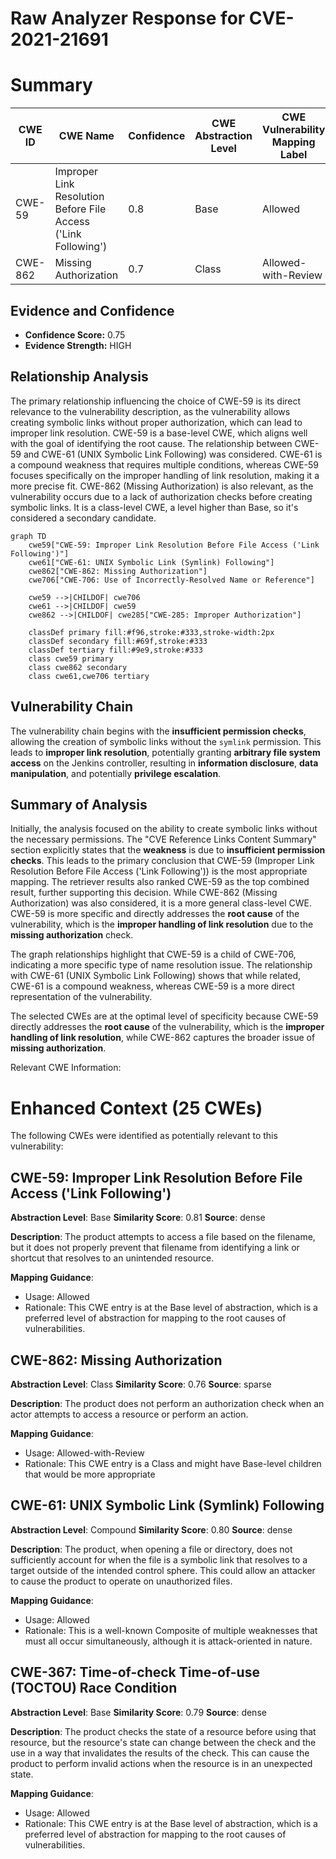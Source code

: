 # Raw Analyzer Response for CVE-2021-21691

# Summary
| CWE ID | CWE Name | Confidence | CWE Abstraction Level | CWE Vulnerability Mapping Label | CWE-Vulnerability Mapping Notes |
|---|---|---|---|---|---|
| CWE-59 | Improper Link Resolution Before File Access ('Link Following') | 0.8 | Base | Allowed | Primary CWE |
| CWE-862 | Missing Authorization | 0.7 | Class | Allowed-with-Review | Secondary Candidate |

## Evidence and Confidence

*   **Confidence Score:** 0.75
*   **Evidence Strength:** HIGH

## Relationship Analysis
The primary relationship influencing the choice of CWE-59 is its direct relevance to the vulnerability description, as the vulnerability allows creating symbolic links without proper authorization, which can lead to improper link resolution. CWE-59 is a base-level CWE, which aligns well with the goal of identifying the root cause. The relationship between CWE-59 and CWE-61 (UNIX Symbolic Link Following) was considered. CWE-61 is a compound weakness that requires multiple conditions, whereas CWE-59 focuses specifically on the improper handling of link resolution, making it a more precise fit. CWE-862 (Missing Authorization) is also relevant, as the vulnerability occurs due to a lack of authorization checks before creating symbolic links. It is a class-level CWE, a level higher than Base, so it's considered a secondary candidate.

```mermaid
graph TD
    cwe59["CWE-59: Improper Link Resolution Before File Access ('Link Following')"]
    cwe61["CWE-61: UNIX Symbolic Link (Symlink) Following"]
    cwe862["CWE-862: Missing Authorization"]
    cwe706["CWE-706: Use of Incorrectly-Resolved Name or Reference"]

    cwe59 -->|CHILDOF| cwe706
    cwe61 -->|CHILDOF| cwe59
    cwe862 -->|CHILDOF| cwe285["CWE-285: Improper Authorization"]

    classDef primary fill:#f96,stroke:#333,stroke-width:2px
    classDef secondary fill:#69f,stroke:#333
    classDef tertiary fill:#9e9,stroke:#333
    class cwe59 primary
    class cwe862 secondary
    class cwe61,cwe706 tertiary
```

## Vulnerability Chain
The vulnerability chain begins with the **insufficient permission checks**, allowing the creation of symbolic links without the `symlink` permission. This leads to **improper link resolution**, potentially granting **arbitrary file system access** on the Jenkins controller, resulting in **information disclosure**, **data manipulation**, and potentially **privilege escalation**.

## Summary of Analysis
Initially, the analysis focused on the ability to create symbolic links without the necessary permissions. The "CVE Reference Links Content Summary" section explicitly states that the **weakness** is due to **insufficient permission checks**. This leads to the primary conclusion that CWE-59 (Improper Link Resolution Before File Access ('Link Following')) is the most appropriate mapping. The retriever results also ranked CWE-59 as the top combined result, further supporting this decision. While CWE-862 (Missing Authorization) was also considered, it is a more general class-level CWE. CWE-59 is more specific and directly addresses the **root cause** of the vulnerability, which is the **improper handling of link resolution** due to the **missing authorization** check.

The graph relationships highlight that CWE-59 is a child of CWE-706, indicating a more specific type of name resolution issue. The relationship with CWE-61 (UNIX Symbolic Link Following) shows that while related, CWE-61 is a compound weakness, whereas CWE-59 is a more direct representation of the vulnerability.

The selected CWEs are at the optimal level of specificity because CWE-59 directly addresses the **root cause** of the vulnerability, which is the **improper handling of link resolution**, while CWE-862 captures the broader issue of **missing authorization**.

Relevant CWE Information:

# Enhanced Context (25 CWEs)
The following CWEs were identified as potentially relevant to this vulnerability:

## CWE-59: Improper Link Resolution Before File Access ('Link Following')
**Abstraction Level**: Base
**Similarity Score**: 0.81
**Source**: dense

**Description**:
The product attempts to access a file based on the filename, but it does not properly prevent that filename from identifying a link or shortcut that resolves to an unintended resource.

**Mapping Guidance**:
- Usage: Allowed
- Rationale: This CWE entry is at the Base level of abstraction, which is a preferred level of abstraction for mapping to the root causes of vulnerabilities.

## CWE-862: Missing Authorization
**Abstraction Level**: Class
**Similarity Score**: 0.76
**Source**: sparse

**Description**:
The product does not perform an authorization check when an actor attempts to access a resource or perform an action.

**Mapping Guidance**:
- Usage: Allowed-with-Review
- Rationale: This CWE entry is a Class and might have Base-level children that would be more appropriate

## CWE-61: UNIX Symbolic Link (Symlink) Following
**Abstraction Level**: Compound
**Similarity Score**: 0.80
**Source**: dense

**Description**:
The product, when opening a file or directory, does not sufficiently account for when the file is a symbolic link that resolves to a target outside of the intended control sphere. This could allow an attacker to cause the product to operate on unauthorized files.

**Mapping Guidance**:
- Usage: Allowed
- Rationale: This is a well-known Composite of multiple weaknesses that must all occur simultaneously, although it is attack-oriented in nature.

## CWE-367: Time-of-check Time-of-use (TOCTOU) Race Condition
**Abstraction Level**: Base
**Similarity Score**: 0.79
**Source**: dense

**Description**:
The product checks the state of a resource before using that resource, but the resource's state can change between the check and the use in a way that invalidates the results of the check. This can cause the product to perform invalid actions when the resource is in an unexpected state.

**Mapping Guidance**:
- Usage: Allowed
- Rationale: This CWE entry is at the Base level of abstraction, which is a preferred level of abstraction for mapping to the root causes of vulnerabilities.